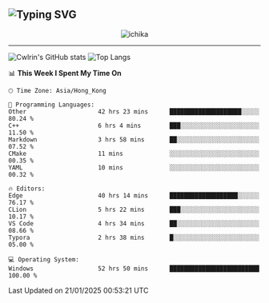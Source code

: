 ![Typing SVG](https://readme-typing-svg.demolab.com?font=Jost&size=24&pause=1000&color=7799EE&vCenter=true&multiline=true&random=false&width=435&height=100&lines=Hi+there;I'm+Sakurakouji+Nanaha;You+can+also+tell+me+Cwlrin%E2%98%86)
---
<p align="center">
  <img src="https://image.cwlrin.wiki/images/2024/11/09/1000015899.md.png" alt="ichika" border="0" />
</p>

---
![Cwlrin's GitHub stats](https://github-readme-stats.vercel.app/api?username=cwlrin&show_icons=true&theme=buefy)
![Top Langs](https://github-readme-stats.vercel.app/api/top-langs/?username=cwlrin&layout=compact&hide=html,css)

<!--START_SECTION:waka-->
📊 **This Week I Spent My Time On** 

```text
🕑︎ Time Zone: Asia/Hong_Kong

💬 Programming Languages: 
Other                    42 hrs 23 mins      ████████████████████░░░░░   80.24 % 
C++                      6 hrs 4 mins        ███░░░░░░░░░░░░░░░░░░░░░░   11.50 % 
Markdown                 3 hrs 58 mins       ██░░░░░░░░░░░░░░░░░░░░░░░   07.52 % 
CMake                    11 mins             ░░░░░░░░░░░░░░░░░░░░░░░░░   00.35 % 
YAML                     10 mins             ░░░░░░░░░░░░░░░░░░░░░░░░░   00.32 % 

🔥 Editors: 
Edge                     40 hrs 14 mins      ███████████████████░░░░░░   76.17 % 
CLion                    5 hrs 22 mins       ███░░░░░░░░░░░░░░░░░░░░░░   10.17 % 
VS Code                  4 hrs 34 mins       ██░░░░░░░░░░░░░░░░░░░░░░░   08.66 % 
Typora                   2 hrs 38 mins       █░░░░░░░░░░░░░░░░░░░░░░░░   05.00 % 

💻 Operating System: 
Windows                  52 hrs 50 mins      █████████████████████████   100.00 % 
```


 Last Updated on 21/01/2025 00:53:21 UTC
<!--END_SECTION:waka-->
